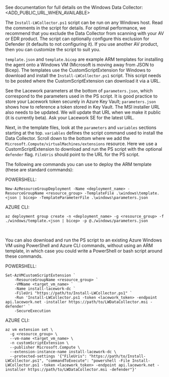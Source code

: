 See documentation for full details on the Windows Data Collector:  <ADD_PUBLIC_URL_WHEN_AVAILABLE>

The `Install-LWCollector.ps1` script can be run on any Windows host.  Read the comments in the script for details.  For optimal performance, we recommend that you exclude the Data Collector from scanning with your AV or EDR product.  The script can optionally configure this exclusion for Defender (it defaults to not configuring it).  If you use another AV product, then you can customize the script to suit you.

`template.json` and `template.bicep` are example ARM templates for installing the agent onto a Windows VM (Microsoft is moving away from JSON to Bicep).  The templates use the CustomScriptExtension for Windows to download and install the `Install-LWCollector.ps1` script.  This script needs to be posted where the CustomScriptExtension can download it via a URL.

See the Lacework parameters at the bottom of `parameters.json`, which correspond to the parameters used in the PS script.  It is good practice to store your Lacework token securely in Azure Key Vault; `parameters.json` shows how to reference a token stored in Key Vault.  The MSI installer URL also needs to be updated.  We will update that URL when we make it public (it is currently beta).  Ask your Lacework SE for the latest URL.

Next, in the template files, look at the `parameters` and `variables` sections starting at the top.  `variables` defines the script command used to install the Data Collector.  Scroll down to the bottom where we add the `Microsoft.Compute/virtualMachines/extensions` resource.  Here we use a CustomScriptExtension to download and run the PS script with the optional `defender` flag.  `FileUris` should point to the URL for the PS script.

The following are commands you can use to deploy the ARM template (these are standard commands):

POWERSHELL:
```
New-AzResourceGroupDeployment -Name <deployment_name> -ResourceGroupName <resource_group> -TemplateFile .\windows\template.<json | bicep> -TemplateParameterFile .\windows\parameters.json
```

AZURE CLI:
```
az deployment group create -n <deployment_name> -g <resource_group> -f ./windows/template.<json | bicep> -p @./windows/parameters.json
```

<br/>

You can also download and run the PS script to an existing Azure Windows VM using PowerShell and Azure CLI commands, without using an ARM template, in which case you could write a PowerShell or bash script around these commands.

POWERSHELL: <br/>
```
Set-AzVMCustomScriptExtension `
    -ResourceGroupName <resource_group> `
    -VMName <target_vm_name> `
    -Name install-lacework-dc `
    -FileUri "https://path/to/Install-LWCollector.ps1" `
    -Run 'Install-LWCollector.ps1 -token <lacework_token> -endpoint api.lacework.net -installer https://path/to/LWDataCollector.msi -defender' `
    -SecureExecution
```

AZURE CLI:
```
az vm extension set \
  -g <resource_group> \
  --vm-name <target_vm_name> \
  -n customScriptExtension \
  --publisher Microsoft.Compute \
  --extension-instance-name install-lacework-dc \
  --protected-settings '{"FileUris": "https://path/to/Install-LWCollector.ps1", "commandToExecute": "powershell -File Install-LWCollector.ps1 -token <lacework_token> -endpoint api.lacework.net -installer https://path/to/LWDataCollector.msi -defender"}'
```
